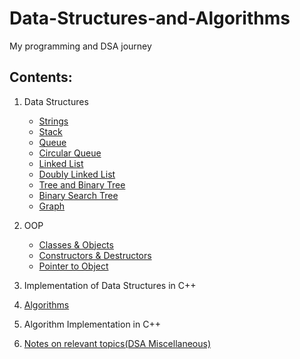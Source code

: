 # Data-Structures-and-Algorithms

My programming and DSA journey

## Contents:

1. Data Structures
   - [Strings](https://github.com/ShubhamJagtap2000/Data-Structures-and-Algorithms/tree/main/Strings)
   - [Stack](https://github.com/ShubhamJagtap2000/Data-Structures-and-Algorithms/tree/main/Stack)
   - [Queue](https://github.com/ShubhamJagtap2000/Data-Structures-and-Algorithms/tree/main/Queue)
   - [Circular Queue](https://github.com/ShubhamJagtap2000/Data-Structures-and-Algorithms/tree/main/Circular%20Queue)
   - [Linked List](https://github.com/ShubhamJagtap2000/Data-Structures-and-Algorithms/tree/main/Linked%20List)
   - [Doubly Linked List](https://github.com/ShubhamJagtap2000/Data-Structures-and-Algorithms/tree/main/Doubly%20Linked%20List)
   - [Tree and Binary Tree](https://github.com/ShubhamJagtap2000/Data-Structures-and-Algorithms/tree/main/Trees)
   - [Binary Search Tree](https://github.com/ShubhamJagtap2000/Data-Structures-and-Algorithms/tree/main/Binary%20Search%20Tree)
   - [Graph](https://github.com/ShubhamJagtap2000/Data-Structures-and-Algorithms/tree/main/Graph)
   
3. OOP
   - [Classes & Objects](https://github.com/ShubhamJagtap2000/Data-Structures-and-Algorithms/tree/main/OOP/Classes%20%26%20Objects)
   - [Constructors & Destructors](https://github.com/ShubhamJagtap2000/Data-Structures-and-Algorithms/tree/main/OOP/Constructors%20%26%20Destructors)
   - [Pointer to Object](https://github.com/ShubhamJagtap2000/Data-Structures-and-Algorithms/tree/main/OOP/Pointer%20to%20Object)
5. Implementation of Data Structures in C++
6. [Algorithms](https://github.com/ShubhamJagtap2000/Data-Structures-and-Algorithms/tree/main/Algorithms)
7. Algorithm Implementation in C++
8. [Notes on relevant topics(DSA Miscellaneous)](https://github.com/ShubhamJagtap2000/Data-Structures-and-Algorithms/tree/main/DSA%20Miscellaneous%20Topics)
